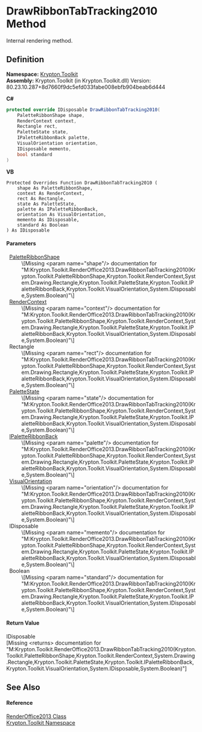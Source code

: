# DrawRibbonTabTracking2010 Method


Internal rendering method.



## Definition
**Namespace:** <a href="79d2eac2-21f4-54ff-7552-b20c33c30600.md">Krypton.Toolkit</a>  
**Assembly:** Krypton.Toolkit (in Krypton.Toolkit.dll) Version: 80.23.10.287+8d7660f9dc5efd033fabe008ebfb904beab6d444

**C#**
``` C#
protected override IDisposable DrawRibbonTabTracking2010(
	PaletteRibbonShape shape,
	RenderContext context,
	Rectangle rect,
	PaletteState state,
	IPaletteRibbonBack palette,
	VisualOrientation orientation,
	IDisposable memento,
	bool standard
)
```
**VB**
``` VB
Protected Overrides Function DrawRibbonTabTracking2010 ( 
	shape As PaletteRibbonShape,
	context As RenderContext,
	rect As Rectangle,
	state As PaletteState,
	palette As IPaletteRibbonBack,
	orientation As VisualOrientation,
	memento As IDisposable,
	standard As Boolean
) As IDisposable
```



#### Parameters
<dl><dt>  <a href="84ca2d8c-daf3-0219-3015-4b7046d3d27b.md">PaletteRibbonShape</a></dt><dd>\[Missing &lt;param name="shape"/&gt; documentation for "M:Krypton.Toolkit.RenderOffice2013.DrawRibbonTabTracking2010(Krypton.Toolkit.PaletteRibbonShape,Krypton.Toolkit.RenderContext,System.Drawing.Rectangle,Krypton.Toolkit.PaletteState,Krypton.Toolkit.IPaletteRibbonBack,Krypton.Toolkit.VisualOrientation,System.IDisposable,System.Boolean)"\]</dd><dt>  <a href="ef60a5af-08ff-7a94-87f5-362a7e392cd4.md">RenderContext</a></dt><dd>\[Missing &lt;param name="context"/&gt; documentation for "M:Krypton.Toolkit.RenderOffice2013.DrawRibbonTabTracking2010(Krypton.Toolkit.PaletteRibbonShape,Krypton.Toolkit.RenderContext,System.Drawing.Rectangle,Krypton.Toolkit.PaletteState,Krypton.Toolkit.IPaletteRibbonBack,Krypton.Toolkit.VisualOrientation,System.IDisposable,System.Boolean)"\]</dd><dt>  Rectangle</dt><dd>\[Missing &lt;param name="rect"/&gt; documentation for "M:Krypton.Toolkit.RenderOffice2013.DrawRibbonTabTracking2010(Krypton.Toolkit.PaletteRibbonShape,Krypton.Toolkit.RenderContext,System.Drawing.Rectangle,Krypton.Toolkit.PaletteState,Krypton.Toolkit.IPaletteRibbonBack,Krypton.Toolkit.VisualOrientation,System.IDisposable,System.Boolean)"\]</dd><dt>  <a href="93e626cd-00cf-240e-06c6-ab4d47e982ba.md">PaletteState</a></dt><dd>\[Missing &lt;param name="state"/&gt; documentation for "M:Krypton.Toolkit.RenderOffice2013.DrawRibbonTabTracking2010(Krypton.Toolkit.PaletteRibbonShape,Krypton.Toolkit.RenderContext,System.Drawing.Rectangle,Krypton.Toolkit.PaletteState,Krypton.Toolkit.IPaletteRibbonBack,Krypton.Toolkit.VisualOrientation,System.IDisposable,System.Boolean)"\]</dd><dt>  <a href="13cd7430-f4ec-280c-908b-9fb4e3ced7ea.md">IPaletteRibbonBack</a></dt><dd>\[Missing &lt;param name="palette"/&gt; documentation for "M:Krypton.Toolkit.RenderOffice2013.DrawRibbonTabTracking2010(Krypton.Toolkit.PaletteRibbonShape,Krypton.Toolkit.RenderContext,System.Drawing.Rectangle,Krypton.Toolkit.PaletteState,Krypton.Toolkit.IPaletteRibbonBack,Krypton.Toolkit.VisualOrientation,System.IDisposable,System.Boolean)"\]</dd><dt>  <a href="d38051f8-c2cc-e81c-0029-02f7ad46f2fa.md">VisualOrientation</a></dt><dd>\[Missing &lt;param name="orientation"/&gt; documentation for "M:Krypton.Toolkit.RenderOffice2013.DrawRibbonTabTracking2010(Krypton.Toolkit.PaletteRibbonShape,Krypton.Toolkit.RenderContext,System.Drawing.Rectangle,Krypton.Toolkit.PaletteState,Krypton.Toolkit.IPaletteRibbonBack,Krypton.Toolkit.VisualOrientation,System.IDisposable,System.Boolean)"\]</dd><dt>  IDisposable</dt><dd>\[Missing &lt;param name="memento"/&gt; documentation for "M:Krypton.Toolkit.RenderOffice2013.DrawRibbonTabTracking2010(Krypton.Toolkit.PaletteRibbonShape,Krypton.Toolkit.RenderContext,System.Drawing.Rectangle,Krypton.Toolkit.PaletteState,Krypton.Toolkit.IPaletteRibbonBack,Krypton.Toolkit.VisualOrientation,System.IDisposable,System.Boolean)"\]</dd><dt>  Boolean</dt><dd>\[Missing &lt;param name="standard"/&gt; documentation for "M:Krypton.Toolkit.RenderOffice2013.DrawRibbonTabTracking2010(Krypton.Toolkit.PaletteRibbonShape,Krypton.Toolkit.RenderContext,System.Drawing.Rectangle,Krypton.Toolkit.PaletteState,Krypton.Toolkit.IPaletteRibbonBack,Krypton.Toolkit.VisualOrientation,System.IDisposable,System.Boolean)"\]</dd></dl>

#### Return Value
IDisposable  
\[Missing &lt;returns&gt; documentation for "M:Krypton.Toolkit.RenderOffice2013.DrawRibbonTabTracking2010(Krypton.Toolkit.PaletteRibbonShape,Krypton.Toolkit.RenderContext,System.Drawing.Rectangle,Krypton.Toolkit.PaletteState,Krypton.Toolkit.IPaletteRibbonBack,Krypton.Toolkit.VisualOrientation,System.IDisposable,System.Boolean)"\]

## See Also


#### Reference
<a href="86d356db-2ca2-e896-695f-ad90f3877e43.md">RenderOffice2013 Class</a>  
<a href="79d2eac2-21f4-54ff-7552-b20c33c30600.md">Krypton.Toolkit Namespace</a>  
